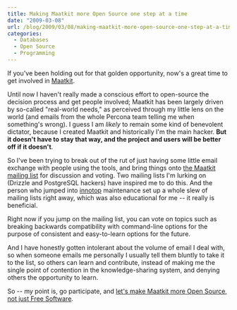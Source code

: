 ```yaml
---
title: Making Maatkit more Open Source one step at a time
date: "2009-03-08"
url: /blog/2009/03/08/making-maatkit-more-open-source-one-step-at-a-time/
categories:
  - Databases
  - Open Source
  - Programming
---
```

If you've been holding out for that golden opportunity, now's a great time to get involved in [Maatkit](http://www.maatkit.org/).

Until now I haven't really made a conscious effort to open-source the decision process and get people involved; Maatkit has been largely driven by so-called "real-world needs," as perceived through my little lens on the world (and emails from the whole Percona team telling me when something's wrong). I guess I am *likely* to remain some kind of benevolent dictator, because I created Maatkit and historically I'm the main hacker. **But it doesn't have to stay that way, and the project and users will be better off if it doesn't**.

So I've been trying to break out of the rut of just having some little email exchange with people using the tools, and bring things onto [the Maatkit mailing list](http://groups.google.com/group/maatkit-discuss) for discussion and voting. Two mailing lists I'm lurking on (Drizzle and PostgreSQL hackers) have inspired me to do this. And the person who jumped into [innotop](http://code.google.com/p/innotop/) maintenance set up a whole slew of mailing lists right away, which was also educational for me -- it really is beneficial.

Right now if you jump on the mailing list, you can vote on topics such as breaking backwards compatibility with command-line options for the purpose of consistent and easy-to-learn options for the future.

And I have honestly gotten intolerant about the volume of email I deal with, so when someone emails me personally I usually tell them bluntly to take it to the list, so others can learn and contribute, instead of making me the single point of contention in the knowledge-sharing system, and denying others the opportunity to learn.

So -- my point is, go participate, and [let's make Maatkit more Open Source, not just Free Software](/blog/2008/05/14/mysql-free-software-but-not-open-source/).


